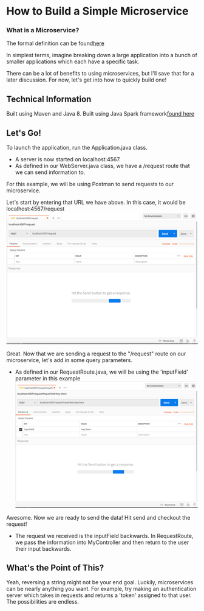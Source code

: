 # How to Build a Simple Microservice
### What is a Microservice?

The formal definition can be found[here](https://en.wikipedia.org/wiki/Microservices)

In simplest terms, imagine breaking down a large application into a bunch of smaller applications which each have a specific task.

There can be a lot of benefits to using microservices, but I'll save that for a later discussion. For now, let's get into how to quickly build one!

## Technical Information
Built using Maven and Java 8.
Built using Java Spark framework[found here](http://sparkjava.com/)

## Let's Go!
To launch the application, run the Application.java class.

* A server is now started on localhost:4567.
* As defined in our WebServer.java class, we have a /request route that we can send information to.

For this example, we will be using Postman to send requests to our microservice.

Let's start by entering that URL we have above. In this case, it would be localhost:4567/request
![Postman image](docs/postman1.png)

Great. Now that we are sending a request to the "/request" route on our microservice, let's add in some query parameters.
* As defined in our RequestRoute.java, we will be using the 'inputField' parameter in this example
![Postman image](docs/postman2.png)

Awesome. Now we are ready to send the data! Hit send and checkout the request!
* The request we received is the inputField backwards. In RequestRoute, we pass the information into MyController and then return to the user their input backwards.

## What's the Point of This?
Yeah, reversing a string might not be your end goal. Luckily, microservices can be nearly anything you want. For example, try making an
 authentication server which takes in requests and returns a 'token' assigned to that user. The possibilities are endless.